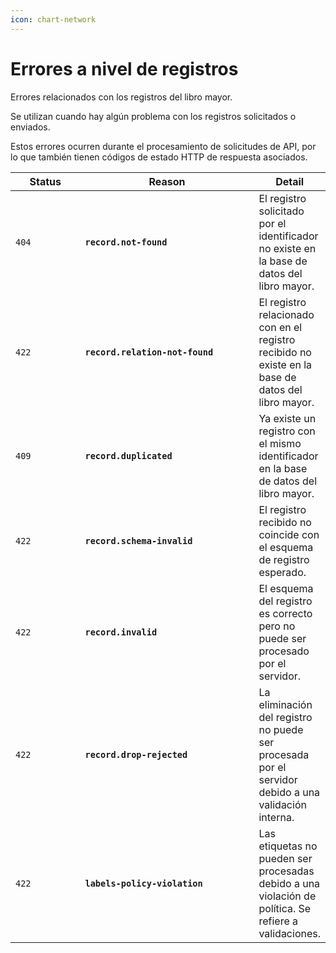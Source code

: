 ```yaml
---
icon: chart-network
---
```


# Errores a nivel de registros

Errores relacionados con los registros del libro mayor.&#x20;

Se utilizan cuando hay algún problema con los registros solicitados o enviados.

Estos errores ocurren durante el procesamiento de solicitudes de API, por lo que también tienen códigos de estado HTTP de respuesta asociados.

<table><thead><tr><th width="108">Status</th><th width="296">Reason</th><th>Detail</th></tr></thead><tbody><tr><td><code>404</code></td><td><strong><code>record.not-found</code></strong></td><td>El registro solicitado por el identificador no existe en la base de datos del libro mayor.</td></tr><tr><td><code>422</code></td><td><strong><code>record.relation-not-found</code></strong></td><td>El registro relacionado con en el registro recibido no existe en la base de datos del libro mayor.</td></tr><tr><td><code>409</code></td><td><strong><code>record.duplicated</code></strong></td><td>Ya existe un registro con el mismo identificador en la base de datos del libro mayor.</td></tr><tr><td><code>422</code></td><td><strong><code>record.schema-invalid</code></strong></td><td>El registro recibido no coincide con el esquema de registro esperado. </td></tr><tr><td><code>422</code></td><td><strong><code>record.invalid</code></strong></td><td>El esquema del registro es correcto pero no puede ser procesado por el servidor.</td></tr><tr><td><code>422</code></td><td><strong><code>record.drop-rejected</code></strong></td><td>La eliminación del registro no puede ser procesada por el servidor debido a una validación interna.</td></tr><tr><td><code>422</code></td><td><strong><code>labels-policy-violation</code></strong></td><td>Las etiquetas no pueden ser procesadas debido a una violación de política. Se refiere a validaciones. </td></tr></tbody></table>
